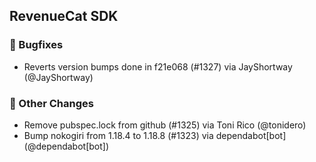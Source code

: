 ## RevenueCat SDK
### 🐞 Bugfixes
* Reverts version bumps done in f21e068 (#1327) via JayShortway (@JayShortway)

### 🔄 Other Changes
* Remove pubspec.lock from github (#1325) via Toni Rico (@tonidero)
* Bump nokogiri from 1.18.4 to 1.18.8 (#1323) via dependabot[bot] (@dependabot[bot])
